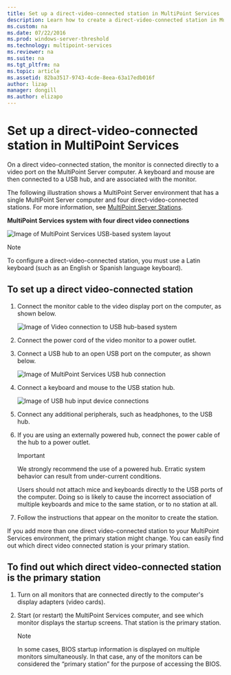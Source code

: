 ```yaml
---
title: Set up a direct-video-connected station in MultiPoint Services
description: Learn how to create a direct-video-connected station in MultiPoint Services
ms.custom: na
ms.date: 07/22/2016
ms.prod: windows-server-threshold
ms.technology: multipoint-services
ms.reviewer: na
ms.suite: na
ms.tgt_pltfrm: na
ms.topic: article
ms.assetid: 82ba3517-9743-4cde-8eea-63a17edb016f
author: lizap
manager: dongill
ms.author: elizapo
---
```

# Set up a direct-video-connected station in MultiPoint Services
On a direct video-connected station, the monitor is connected directly to a video port on the MultiPoint Server computer. A keyboard and mouse are then connected to a USB hub, and are associated with the monitor.  
  
The following illustration shows a MultiPoint Server environment that has a single MultiPoint Server computer and four direct-video-connected stations. For more information, see [MultiPoint Server Stations](MultiPoint-services-Stations.md).  
  
**MultiPoint Services system with four direct video connections**  
  
![Image of MultiPoint Services USB-based system layout](./media/WMSMultiPointServerUSBSystemLayout.gif)  
  
> [!NOTE]  
> To configure a direct-video-connected station, you must use a Latin keyboard (such as an English or Spanish language keyboard).  
  
## To set up a direct video-connected station  
  
1.  Connect the monitor cable to the video display port on the computer, as shown below.  
  
    ![Image of Video connection to USB hub-based system](./media/WMSVideoConnection.gif) 
  
2.  Connect the power cord of the video monitor to a power outlet.  
  
3.  Connect a USB hub to an open USB port on the computer, as shown below.  
  
    ![Image of MultiPoint Services USB hub connection](./media/WMSUSBHubConnection.gif)  
  
4.  Connect a keyboard and mouse to the USB station hub.  
  
    ![Image of USB hub input device connections](./media/WMSUSBDeviceConnection.gif)  
  
5.  Connect any additional peripherals, such as headphones, to the USB hub.  
  
6.  If you are using an externally powered hub, connect the power cable of the hub to a power outlet.  
  
    > [!IMPORTANT]  
    > We strongly recommend the use of a powered hub. Erratic system behavior can result from under-current conditions.  
    >   
    > Users should not attach mice and keyboards directly to the USB ports of the computer. Doing so is likely to cause the incorrect association of multiple keyboards and mice to the same station, or to no station at all.  
  
7.  Follow the instructions that appear on the monitor to create the station.  
  
If you add more than one direct video-connected station to your MultiPoint Services environment, the primary station might change. You can easily find out which direct video connected station is your primary station.  
  
## To find out which direct video-connected station is the primary station  
  
1.  Turn on all monitors that are connected directly to the computer's display adapters (video cards).  
  
2.  Start (or restart) the MultiPoint Services computer, and see which monitor displays the startup screens. That station is the primary station.  
  
    > [!NOTE]  
    > In some cases, BIOS startup information is displayed on multiple monitors simultaneously. In that case, any of the monitors can be considered the “primary station” for the purpose of accessing the BIOS.